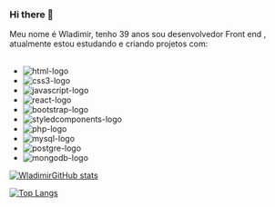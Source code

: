 ### Hi there 👋

Meu nome  é Wladimir, tenho 39 anos  sou desenvolvedor Front end , atualmente estou estudando e criando projetos com:
<br>
<br>

 - <img src="https://img.shields.io/badge/HTML5-E34F26?style=for-the-badge&logo=html5&logoColor=white" alt="html-logo" />
 - <img src="https://img.shields.io/badge/CSS3-1572B6?style=for-the-badge&logo=css3&logoColor=white" alt="css3-logo" />
 - <img src="https://img.shields.io/badge/JavaScript-F7DF1E?style=for-the-badge&logo=javascript&logoColor=black" alt="javascript-logo" />
 - <img src="https://img.shields.io/badge/React-20232A?style=for-the-badge&logo=react&logoColor=61DAFB" alt="react-logo" />
 - <img src="https://img.shields.io/badge/Bootstrap-563D7C?style=for-the-badge&logo=bootstrap&logoColor=white" alt="bootstrap-logo"/>
 - <img src="https://img.shields.io/badge/styled--components-DB7093?style=for-the-badge&logo=styled-components&logoColor=white" alt="styledcomponents-logo" />
 - <img src="https://img.shields.io/badge/PHP-777BB4?style=for-the-badge&logo=php&logoColor=white" alt="php-logo" />
 - <img src="https://img.shields.io/badge/MySQL-00000F?style=for-the-badge&logo=mysql&logoColor=white" alt="mysql-logo" />
 - <img src="https://img.shields.io/badge/PostgreSQL-316192?style=for-the-badge&logo=postgresql&logoColor=white" alt="postgre-logo" />
 - <img src="https://img.shields.io/badge/MongoDB-4EA94B?style=for-the-badge&logo=mongodb&logoColor=white" alt="mongodb-logo" />
 
 
 
 [![WladimirGitHub stats](https://github-readme-stats.vercel.app/api?username=wladimirsalgado)](https://github.com/anuraghazra/github-readme-stats)
 
 [![Top Langs](https://github-readme-stats.vercel.app/api/top-langs/?username=wladimirsalgado)](https://github.com/anuraghazra/github-readme-stats)
  
 
